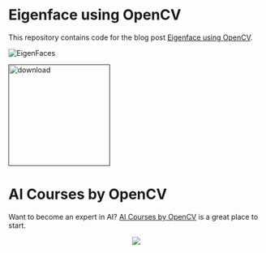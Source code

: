 # Eigenface using OpenCV

This repository contains code for the blog post [Eigenface using OpenCV](https://www.learnopencv.com/eigenface-using-opencv-c-python/).

<p align="left"><img src="https://learnopencv.com/wp-content/uploads/2018/01/EigenFace.jpg" alt="EigenFaces"></p>

[<img src="https://learnopencv.com/wp-content/uploads/2022/07/download-button-e1657285155454.png" alt="download" width="200">]()

# AI Courses by OpenCV

Want to become an expert in AI? [AI Courses by OpenCV](https://opencv.org/courses/) is a great place to start. 

<a href="https://opencv.org/courses/">
<p align="center"> 
<img src="https://www.learnopencv.com/wp-content/uploads/2020/04/AI-Courses-By-OpenCV-Github.png">
</p>
</a>
